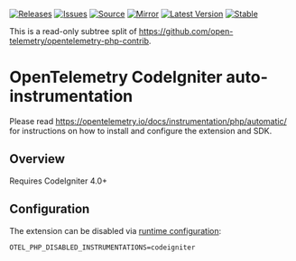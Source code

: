 [![Releases](https://img.shields.io/badge/releases-purple)](https://github.com/opentelemetry-php/contrib-auto-codeigniter/releases)
[![Issues](https://img.shields.io/badge/issues-pink)](https://github.com/open-telemetry/opentelemetry-php/issues)
[![Source](https://img.shields.io/badge/source-contrib-green)](https://github.com/open-telemetry/opentelemetry-php-contrib/tree/main/src/Instrumentation/CodeIgniter)
[![Mirror](https://img.shields.io/badge/mirror-opentelemetry--php--contrib-blue)](https://github.com/opentelemetry-php/contrib-auto-codeigniter)
[![Latest Version](http://poser.pugx.org/open-telemetry/opentelemetry-auto-codeigniter/v/unstable)](https://packagist.org/packages/open-telemetry/opentelemetry-auto-codeigniter/)
[![Stable](http://poser.pugx.org/open-telemetry/opentelemetry-auto-codeigniter/v/stable)](https://packagist.org/packages/open-telemetry/opentelemetry-auto-codeigniter/)

This is a read-only subtree split of https://github.com/open-telemetry/opentelemetry-php-contrib.

# OpenTelemetry CodeIgniter auto-instrumentation

Please read https://opentelemetry.io/docs/instrumentation/php/automatic/ for instructions on how to
install and configure the extension and SDK.

## Overview

Requires CodeIgniter 4.0+

## Configuration

The extension can be disabled via [runtime configuration](https://opentelemetry.io/docs/instrumentation/php/sdk/#configuration):

```shell
OTEL_PHP_DISABLED_INSTRUMENTATIONS=codeigniter
```
